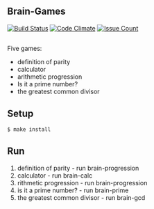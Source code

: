 ## Brain-Games

[![Build Status](https://travis-ci.org/Griffon2012/project-lvl1-s470.svg?branch=master)](https://travis-ci.org/Griffon2012/project-lvl1-s470)
[![Code Climate](https://codeclimate.com/github/Griffon2012/project-lvl1-s470/badges/gpa.svg)](https://codeclimate.com/github/Griffon2012/project-lvl1-s470)
[![Issue Count](https://codeclimate.com/github/Griffon2012/project-lvl1-s470/badges/issue_count.svg)](https://codeclimate.com/github/Griffon2012/project-lvl1-s470)

##
Five games:
- definition of parity
- calculator
- arithmetic progression
- Is it a prime number?
- the greatest common divisor
##

## Setup

```sh
$ make install
```
## Run
1. definition of parity - run brain-progression
2. calculator - run brain-calc
3. rithmetic progression - run brain-progression
4. is it a prime number? - run brain-prime
5. the greatest common divisor - run brain-gcd



